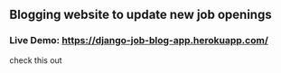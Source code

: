 ## Blogging website to update new job openings 
### Live Demo: https://django-job-blog-app.herokuapp.com/
check this out